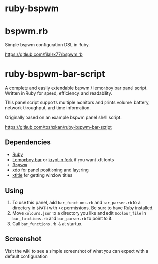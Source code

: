 # ruby-bspwm

# bspwm.rb
Simple bspwm configuration DSL in Ruby.

https://github.com/filalex77/bspwm.rb

# ruby-bspwm-bar-script
A complete and easily extendable bspwm / lemonboy bar panel script. Written in Ruby for speed, efficiency, and readability. 

This panel script supports multiple monitors and prints volume, battery, network throughput, and time information.

Originally based on an example bspwm panel shell script.

https://github.com/toshokan/ruby-bspwm-bar-script

## Dependencies
* [Ruby](https://www.ruby-lang.org/en/)
* [Lemonboy bar](https://github.com/LemonBoy/bar) or [krypt-n fork](https://github.com/krypt-n/bar) if you want xft fonts
* [Bspwm](https://github.com/baskerville/bspwm)
* [xdo](https://github.com/baskerville/xdo) for panel positioning and layering 
* [xtitle](https://github.com/baskerville/xtitle) for getting window titles

## Using
1. To use this panel, add `bar_functions.rb` and `bar_parser.rb` to a directory in `$PATH` with `+x` permissions. Be sure to have Ruby installed.
2. Move `colours.json` to a directory you like and edit `$colour_file` in `bar_functions.rb` and `bar_parser.rb` to point to it.
3. Call `bar_functions.rb &` at startup.

## Screenshot
Visit the wiki to see a simple screenshot of what you can expect with a default configuration

